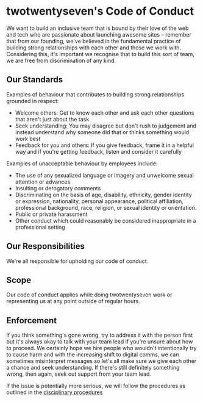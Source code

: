 # twotwentyseven's Code of Conduct

We want to build an inclusive team that is bound by their love of the web and tech who are passionate about launching awesome sites – remember that from our founding, we've believed in the fundamental practice of building strong relationships with each other and those we work with. Considering this, it's important we recognise that to build this sort of team, we are free from discrimination of any kind. 

## Our Standards

Examples of behaviour that contributes to building strong relationships grounded in respect:

- Welcome others: Get to know each other and ask each other questions that aren't just about the task
- Seek understanding: You may disagree but don't rush to judgement and instead understand why someone did that or thinks something would work best
- Feedback for you and others: If you give feedback, frame it in a helpful way and if you're getting feedback, listen and consider it carefully

Examples of unacceptable behaviour by employees include:

- The use of any sexualized language or imagery and unwelcome sexual attention or advances
- Insulting or derogatory comments
- Discriminating on the basis of age, disability, ethnicity, gender identity or expression, nationality, personal appearance, political affiliation, professional background, race, religion, or sexual identity or orientation.
- Public or private harassment
- Other conduct which could reasonably be considered inappropriate in a professional setting

## Our Responsibilities

We're all responsible for upholding our code of conduct. 

## Scope

Our code of conduct applies while doing twotwentyseven work or representing us at any point outside of regular hours. 

## Enforcement

If you think something's gone wrong, try to address it with the person first but it's always okay to talk with your team lead if you're unsure about how to proceed. We certainly hope we hire people who wouldn't intentionally try to cause harm and with the increasing shift to digital comms, we can sometimes misinterpret messages so let's all make sure we give each other a chance and seek understanding. If there's still definitely something wrong, then again, seek out support from your team lead. 

If the issue is potentially more serious, we will follow the procedures as outlined in the [disciplinary procedures](https://github.com/twotwentyseven/handbook/blob/master/disciplinary-procedure.md)